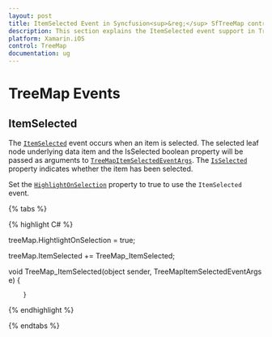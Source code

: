 ```yaml
---
layout: post
title: ItemSelected Event in Syncfusion<sup>&reg;</sup> SfTreeMap control
description: This section explains the ItemSelected event support in TreeMap. 
platform: Xamarin.iOS
control: TreeMap
documentation: ug
---
```


# TreeMap Events

## ItemSelected

The [`ItemSelected`](https://help.syncfusion.com/cr/xamarin-ios/Syncfusion.SfTreeMap.iOS.SFTreeMap.html) event occurs when an item is selected. The selected leaf node underlying data item and the IsSelected boolean property will be passed as arguments to [`TreeMapItemSelectedEventArgs`](https://help.syncfusion.com/cr/xamarin-ios/Syncfusion.SfTreeMap.iOS.TreeMapItemSelectedEventArgs.html). The [`IsSelected`](https://help.syncfusion.com/cr/xamarin-ios/Syncfusion.SfTreeMap.iOS.TreeMapItemSelectedEventArgs.html#Syncfusion_SfTreeMap_iOS_TreeMapItemSelectedEventArgs_IsSelected) property indicates whether the item has been selected.

Set the [`HighlightOnSelection`](https://help.syncfusion.com/cr/xamarin-ios/Syncfusion.SfTreeMap.iOS.SFTreeMap.html#Syncfusion_SfTreeMap_iOS_SFTreeMap_HightlightOnSelection) property to true to use the `ItemSelected` event.

{% tabs %}

{% highlight C# %}

treeMap.HightlightOnSelection = true;

treeMap.ItemSelected += TreeMap_ItemSelected;

  void TreeMap_ItemSelected(object sender, TreeMapItemSelectedEventArgs e)
        {

        }

{% endhighlight %}

{% endtabs %}

